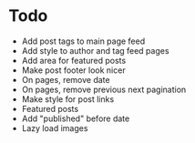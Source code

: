 # Todo
- Add post tags to main page feed
- Add style to author and tag feed pages
- Add area for featured posts
- Make post footer look nicer
- On pages, remove date
- On pages, remove previous next pagination
- Make style for post links
- Featured posts
- Add "published" before date
- Lazy load images
